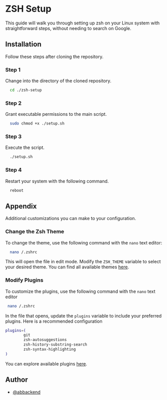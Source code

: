
# ZSH Setup

This guide will walk you through setting up zsh on your Linux system with straightforward steps, without needing to search on Google.
## Installation
Follow these steps after cloning the repository.

### Step 1
Change into the directory of the cloned repository.
```bash
  cd ./zsh-setup
```

### Step 2
Grant executable permissions to the main script.
```bash
  sudo chmod +x ./setup.sh
```

### Step 3
Execute the script.
```bash
  ./setup.sh
```

### Step 4
Restart your system with the following command.
```bash
  reboot
```
## Appendix
Additional customizations you can make to your configuration.

### Change the Zsh Theme
To change the theme, use the following command with the `nano` text editor:
```bash
  nano /.zshrc
```

This will open the file in edit mode. Modify the `ZSH_THEME` variable to select your desired theme. You can find all available themes [here](https://github.com/ohmyzsh/ohmyzsh/wiki/Themes).

### Modify Plugins
To customize the plugins, use the following command with the `nano` text editor
```bash
 nano /.zshrc
```

In the file that opens, update the `plugins` variable to include your preferred plugins. Here is a recommended configuration
```bash
plugins=(
        git
        zsh-autosuggestions
        zsh-history-substring-search
        zsh-syntax-highlighting
)
```
You can explore available plugins [here](https://github.com/ohmyzsh/ohmyzsh/tree/master/plugins).
## Author

- [@abbackend](https://www.github.com/abbackend)

